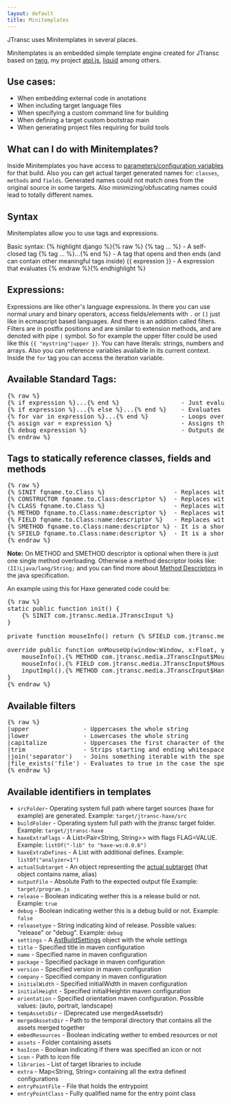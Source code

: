 ```yaml
---
layout: default
title: Minitemplates
---
```


JTransc uses Minitemplates in several places.

Minitemplates is an embedded simple template engine created for JTransc based on [twig](http://twig.sensiolabs.org/documentation), my project [atpl.js](https://github.com/soywiz/atpl.js), [liquid](https://shopify.github.io/liquid/) among others.

## Use cases:
* When embedding external code in anotations
* When including target language files
* When specifying a custom command line for building
* When defining a target custom bootstrap main
* When generating project files requiring for build tools

## What can I do with Minitemplates?

Inside Minitemplates you have access to [parameters/configuration variables](/usage/maven) for that build.
Also you can get actual target generated names for: `classes`, `methods` and `fields`.
Generated names could not match ones from the original source in some targets. Also minimizing/obfuscating names could lead to totally different names.

## Syntax

Minitemplates allow you to use tags and expressions.

Basic syntax:
{% highlight django %}{% raw %}
{% tag ... %}                - A self-closed tag
{% tag ... %}...{% end %}    - A tag that opens and then ends (and can contain other meaningful tags inside)
{{ expression }}             - A expression that evaluates
{% endraw %}{% endhighlight %}

## Expressions:

Expressions are like other's language expressions. In there you can use normal unary and binary operators, access fields/elements with `.` or `[]` just like in ecmascript based languages.
And there is an addition called filters. Filters are in postfix positions and are similar to extension methods, and are denoted with pipe `|` symbol. So for example the upper filter could be used like this `{{ "mystring"|upper }}`.
You can have literals: strings, numbers and arrays.
Also you can reference variables available in its current context. Inside the `for` tag you can access the iteration variable.

## Available Standard Tags:

<pre>{% raw %}
{% if expression %}...{% end %}                 - Just evaluates fragment inside tag in the case expression evaluates as truthful
{% if expression %}...{% else %}...{% end %}    - Evaluates if or else blocks depending on the expression result
{% for var in expression %}...{% end %}         - Loops over an iterable expression and holds each value in the specified var
{% assign var = expression %}                   - Assigns the result of an expression to a variable
{% debug expression %}                          - Outputs debug information
{% endraw %}</pre>

## Tags to statically reference classes, fields and methods

<pre>{% raw %}
{% SINIT fqname.to.Class %}                   - Replaces with a complete statement with a static initializer for a class. You must call this before calling or accessing static methods and fields.
{% CONSTRUCTOR fqname.to.Class:descriptor %}  - Replaces with a class instantiation code for a specific constructor, requires appending brackets later.
{% CLASS fqname.to.Class %}                   - Replaces with the fully qualified name of the class.
{% METHOD fqname.to.Class:name:descriptor %}  - Replaces with the method name.
{% FIELD fqname.to.Class:name:descriptor %}   - Replaces with the field name.
{% SMETHOD fqname.to.Class:name:descriptor %} - It is a shortcut for CLASS + METHOD tags for calling static methods.
{% SFIELD fqname.to.Class:name:descriptor %}  - It is a shortcut for CLASS + FIELD tags for accessing static fields.
{% endraw %}</pre>

**Note:** On METHOD and SMETHOD descriptor is optional when there is just one single method overloading. Otherwise a method descriptor looks like: `(II)Ljava/lang/String;` and you can find more about [Method Descriptors](https://docs.oracle.com/javase/specs/jvms/se7/html/jvms-4.html#jvms-4.3) in the java specification.

An example using this for Haxe generated code could be:

<pre>{% raw %}
static public function init() {
    {% SINIT com.jtransc.media.JTranscInput %}
}

private function mouseInfo() return {% SFIELD com.jtransc.media.JTranscInput:mouseInfo %};

override public function onMouseUp(window:Window, x:Float, y:Float, button:Int):Void {
	mouseInfo().{% METHOD com.jtransc.media.JTranscInput$MouseInfo:setScreenXY %}(Std.int(x), Std.int(y));
	mouseInfo().{% FIELD com.jtransc.media.JTranscInput$MouseInfo:buttons %} &= ~(1 << button);
	inputImpl().{% METHOD com.jtransc.media.JTranscInput$Handler:onMouseUp %}(mouseInfo());
}
{% endraw %}</pre>

## Available filters

<pre>{% raw %}
|upper               - Uppercases the whole string
|lower               - Lowercases the whole string
|capitalize          - Uppercases the first character of the string and lowercases the rest
|trim                - Strips starting and ending whitespace characters
|join('separator')   - Joins something iterable with the specified separator
|file_exists('file') - Evaluates to true in the case the specified file exists
{% endraw %}</pre>

## Available identifiers in templates

* `srcFolder`- Operating system full path where target sources (haxe for example) are generated. Example: `target/jtransc-haxe/src`
* `buildFolder` -  Operating system full path with the jtransc target folder. Example: `target/jtransc-haxe`
* `haxeExtraFlags` - A List<Pair<String, String>> with flags FLAG=VALUE. Example: `listOf("-lib" to "haxe-ws:0.0.6")`
* `haxeExtraDefines` - A List<String> with additional defines. Example: `listOf("analyzer=1")`
* `actualSubtarget` - An object representing the [actual subtarget](https://github.com/jtransc/jtransc/blob/master/jtransc-rt-core/src/com/jtransc/annotation/haxe/HaxeAddSubtarget.java) (that object contains name, alias)
* `outputFile` - Absolute Path to the expected output file Example: `target/program.js`
* `release` - Boolean indicating wether this is a release build or not. Example: `true`
* `debug` - Boolean indicating wether this is a debug build or not. Example: `false`
* `releasetype` - String indicating kind of release. Possible values: "release" or "debug". Example: `debug`
* `settings` - A [AstBuildSettings](https://github.com/jtransc/jtransc/blob/master/jtransc-core/src/com/jtransc/ast/ast.kt) object with the whole settings
* `title` - Specified title in maven configuration
* `name` - Specified name in maven configuration
* `package` - Specified package in maven configuration
* `version` - Specified version in maven configuration
* `company` - Specified company in maven configuration
* `initialWidth` - Specified initialWidth in maven configuration
* `initialHeight` - Specified initialHeightin maven configuration
* `orientation` - Specified orientation maven configuration. Possible values: (auto, portrait, landscape)
* `tempAssetsDir` - (Deprecated use mergedAssetsdir)
* `mergedAssetsDir` - Path to the temporal directory that contains all the assets merged together
* `embedResources` - Boolean indicating wether to embed resources or not
* `assets` - Folder containing assets
* `hasIcon` - Boolean indicating if there was specified an icon or not
* `icon` - Path to icon file
* `libraries` - List of target libraries to include
* `extra` - Map<String, String> containing all the extra defined configurations
* `entryPointFile` - File that holds the entrypoint
* `entryPointClass` - Fully qualified name for the entry point class
